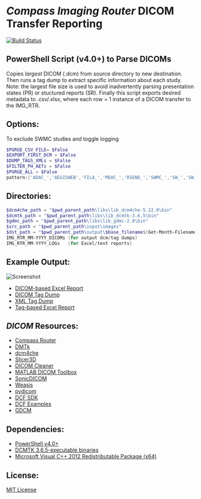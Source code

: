 # *Compass Imaging Router* DICOM Transfer Reporting

[![Build Status](https://travis-ci.com/github-pdx/dicom_router_parser.svg?branch=master)](https://travis-ci.com/github-pdx/dicom_router_parser)

## PowerShell Script (v4.0+) to Parse DICOMs
Copies *largest* DICOM (.dcm) from source directory to new destination.
Then runs a tag dump to extract specific information about each study. 
Note: the largest file size is used to avoid inadvertently parsing presentation states (PR) or stuctured reports (SR).
Finally this script exports desired metadata to .csv/.xlsx, where each row = 1 instance of a DICOM transfer to the IMG_RTR. 


## Options: 
To exclude SWMC studies and toggle logging
```powershell
$PURGE_CSV_FILE= $False
$EXPORT_FIRST_DCM = $False
$DUMP_TAGS_XMLs = $False
$FILTER_PH_AETs = $False
$PURGE_ALL = $False
pattern:['ADAC_','AEGISWEB','FILA_','MEHC_','RSEND_','SWMC_','SW_','SW_CATH','VANC_']
```

## Directories:
```powershell
$dcm4che_path = "$pwd_parent_path\libs\lib_dcm4che-5.22.0\bin"
$dcmtk_path = "$pwd_parent_path\libs\lib_dcmtk-3.6.5\bin"
$gdmc_path = "$pwd_parent_path\libs\lib_gdmc-2.8\bin"
$src_path = "$pwd_parent_path\input\images"
$dst_path = "$pwd_parent_path\output\$base_filename$(Get-Month-Filename)"
IMG_RTR_MM-YYYY_DICOMs (for output dcm/tag dumps)
IMG_RTR_MM-YYYY_LOGs   (for Excel/text reports)
```

## Example Output:
![Screenshot](https://github.com/github-pdx/dicom.router.parser/blob/master/img/excel.export.png)
* [DICOM-based Excel Report](https://github.com/github-pdx/dicom.router.parser/blob/master/output/IMG_RTR_Transfers_06-09-19.xlsx)
* [DICOM Tag Dump](https://github.com/github-pdx/dicom.router.parser/blob/master/output/dicom_export_example/9fe63f0a-d304-4a22-9e4b-f0ebe63f7f78.txt)
* [XML Tag Dump](https://github.com/github-pdx/dicom.router.parser/blob/master/output/dicom_export_example/9fe63f0a-d304-4a22-9e4b-f0ebe63f7f78.xml)
* [Tag-based Excel Report](https://github.com/github-pdx/dicom.router.parser/blob/master/output/~dicom_tag_dumps.xlsx)


## *DICOM* Resources:
* [Compass Router](http://www.laurelbridge.com/pdf/Compass-User-Manual.pdf)
* [DMTk](https://dicom.offis.de/dcmtk.php.en)
* [dcm4che](https://dcm4che.atlassian.net/wiki/spaces/lib/overview)
* [Slicer3D](https://www.slicer.org/)
* [DICOM Cleaner](http://www.dclunie.com/pixelmed/software/webstart/DicomCleanerUsage.html)
* [MATLAB DICOM Toolbox](https://www.mathworks.com/help/images/scientific-file-formats.html)
* [SonicDICOM](https://sonicdicom.com/)
* [Weasis](https://nroduit.github.io/en/)
* [pydicom](https://pydicom.github.io/pydicom/stable/index.html)
* [DCF SDK](http://www.laurelbridge.com/products/dcf/)
* [DCF Examples](http://www.laurelbridge.com/docs/dcf34/ExampleDocs/)
* [GDCM](https://github.com/malaterre/GDCM)


## **Dependencies:**
* [PowerShell v4.0+](https://www.microsoft.com/en-us/download/details.aspx?id=54616)
* [DCMTK 3.6.5-executable binaries](https://github.com/github-pdx/dicom.router.parser/tree/master/dcmtk-3.6.5-win32-dynamic)
* [Microsoft Visual C++ 2012 Redistributable Package (x64)](https://www.microsoft.com/en-us/download/details.aspx?id=30679)

## License:
[MIT License](LICENSE)
